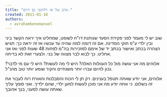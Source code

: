 ```yaml
---
title: "איוב של אז רלוונטי גם היום."
created: 2011-01-16
authors: 
  - avrahambenemanuel
---
```


שוב יש לי מעמד לפני פקידת הסעד שנותנת דו"ח לשופט, שמחליט איך יראה הקשר ביני ובין ילדי ע"פ חוקי המדינה. אם זה דומה למה שהיה עד עכשיו אז זה יראה כך: תגיש הצהרה בכתב ואישור בכתב יד של אימם למזכירות בה"מ לפחות 48 שעות לפני ואז אני אחליט. כך לבוא לבר מצווה של בני. ולצערי זאת לא בדיחה.

אלוהים מה אני עושה מול כל העוולות האלה? היש לי מה לעשות? היש לי עם מי לדבר? נכון להיום עברו יותר משנתיים והקיר שומע יותר טוב מהנ"ל.

אלוהים, אני יודע שאתה תטפל בענינים. רק תן לי הכוח והסבלנות והאורח רוח לעבור את זה בשלום. כי אתה יודע מה אני מוכן לעשות למען ילדי, שהם ילדיך. ואני סומך עליך שאתה עושה למעני, בנך אהובך.
